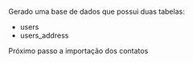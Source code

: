 Gerado uma base de dados que possui duas tabelas:
- users
- users_address

Próximo passo a importação dos contatos
